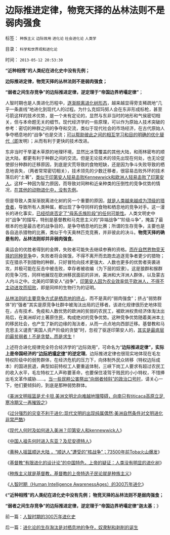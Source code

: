 # 边际推进定律，物竞天择的丛林法则不是弱肉强食

标签： `种族主义` `边际效用` `进化论` `社会进化论` `人类学` 

目录： `科学和世界观和进化论`

时间： `2013-05-12 20:53:30`

**“近种相残”的人类纪在进化史中没有先例；**

**边际推进定律，物竞天择的丛林法则不是弱肉强食；**

**“弱者之间生存竞争”的边际推进定律，逆定理于“帝国边界坍塌定律”**；

人智时期也是人类进化历程中，[逐渐脱离进化树形态](../../../2009/5/2/进化论的多样化和去多样化.md)，越来越显得旁支稀疏地“几乎一条直线”地进化到现代人的过程。为什么克奴玛努人会在东非形成标枪，甚至弓箭这样的技术优势，是一个未有定论的，显然与东非当时的地形和气侯密切相关，但与本命题无关的细节。现代经济学的一些原理，可以作为原始人技术突破的参考：密切的种群之间的争夺和交流，类似于现代社会的市场经济，在古代原始人争夺栖息地的“战争”也是交流；[可以帮助彼此之间的相互学习和目的明确的优化替代（即](../../../2010/6/15/技术发明是人类社会的成本；马克思主义完胜基督教文化.md)发明）；从而有利于更快的技术改进。

东非当时干旱灌木草原的地理环境，显然比冰雪覆盖的其他大陆，和雨林密布的顺达大陆，都更有利于种群之间的交流。但是无论技术的领先出现在何处，也无论促使部分种群的迁移原因，到底是灾荒导致的食物短缺，还是因为争斗失败导致的栖息地丧失，（两者常常密切相关），技术领先的少数迁移者，很容易击败外环的技术落后的“土著”，[类似于印第安人轻易击败Kennewwick和欧洲人轻易击败了印第安人](../../../2013/4/15/现代人何时及如何进入美洲？印第安人和kennewwick人；.md)。这样一种因为智力原因，而导致对同种和近亲种类的压倒性的竞争优势的情况，[在其他的动物进化中，没有先例](../../../2010/12/23/进化论“近种相残”人类最严重和人类纪.md)。

但是导致人类渐渐脱离进化树的另一个重要的原因，[就是人类越来越成为顶级的猎食者](../../../2009/5/30/国际资本欧美列强是嗜腐生物习性.md)，导致所有人类种属，都出现了争夺同样的食物和栖息地的竞争对手。这一漫长的进化事实，[已经彻底否定了“母系氏族阶段”的任何可能性](../../../2009/4/27/从母系氏族观点看社会发展史缺乏科学根据.md)。人类文明史中对“战争”的描写，特别是基督教和马克思主义的“异端战争”“阶级斗争”，掩盖了最根本的也是最古老的战争目的，是争夺栖息地的比赛；所谓的生存竞争，主要也是各自追杀猎物的比赛，类似于今天奥林匹克竞赛，并非彼此的决斗。**物竞天择的确是有的，丛林法则却并非弱肉强食**。

奥运会的优胜者得到的金牌，失败者可能失去继续参赛的资格。[而在自然界物竞天择的同种竞争](../../../2010/6/13/“从林法则”不是“物竞天择，适者生存”;不是进化论.md)中，失败者将会挨饿，不得不离开而去跑去追逐竞争者更少的猎物；实在猎杀不到猎物的种群，只好冒险向技术更强大、人数也更多的优势者突袭进攻，并极可能在反击中被击败，幸存者被收编（为下层的奴隶）。这是狼群和猴群的竞争习性，同样地展现在欧洲移民面前的非洲，美洲和大洋洲人群体，以及蒙古人内斗之中。北美的印第安人“战争”，[印第安人因为农业效率低于欧洲人，不得不主动进攻而招败](../../../2011/9/28/以色列定居点与北美移民的“擅占村”和家庭牌半自动步枪.md)，即是同样的生物行为的证明。

[丛林法则的主要竞争方式是栖息地的挤占](../../../2010/1/15/进化论本质规律就是成本效益定律.md)，而不是真的“弱肉强食”；挤占“弱势群体”的“强者”其实是原竞争社群中被淘汰出局的迁移者。该进化规律很历史地体现在，占有技术、免疫和人数优势的欧洲的贫弱的农民工，被欧洲权贵经济体淘汰出局后，在美洲却对土著原住民，构成绝对的竞争优势。这种竞争优势随着美洲本土的移民社会，也产生了新的边缘的淘汰者，从而一点点地向西部迁移。基督教和马克思主义谴责“美国人资产阶级的贪婪”时，忽视了驱逐印第安人的，[其实是最底层的最贫弱者！不是贪婪，而是求生](../../../2011/9/30/印第安明显落后于欧洲文明.md)！

上述符合进化规律完全符合经济学的“边际效用”，可命名为“**边际推进定律”，实际上是帝国经济的“[边际坍塌定律](../../../2009/10/1/主权分裂症的病因，处方和毒药.md)”的逆定理**。边际推进定律也很现实地体现在毛左特权阶级中的弱势群体，在经济危机的压力下，向体制外民众转移（特权边际成本）的国进民退，典型如前特权工人要重返体制，三峡下岗工人要求有超过农民工的收入水平，毛左特权工人声称要革命，也要保住凌驾于贱民的小小特权，不惜捧出毛文革作威胁……。[当一些民粹公害祭出“向弱者倾斜”的政治口号时](http://darthvad.blog.163.com/blog/static/53399470201110141958105/)，请关心一下，他们要倾斜的，到底是那种弱势群体。

《[美洲文明摇篮是尤卡坦,美洲文明北向难越地理障碍，向南只有titicaca高原立足,寒冷期又一再摧毁之](../../../2010/4/18/美洲文明摇篮是尤卡坦并且多次夭折.md)》

《[过分强烈的灾变不利于进化;现代文明的出现纯属偶然;美洲自然条件对文明进化非常严酷](../../../2010/4/19/美洲自然条件对文明进化非常严酷.md)》

《[现代人何时及如何进入美洲？印第安人和kennewwick人](../../../2013/4/15/现代人何时及如何进入美洲？印第安人和kennewwick人；.md)》

《[中国人祖先何时进入东亚？及尼安德特人](../../../2013/5/10/中国人祖先何时进入东亚？及尼安德特人.md)》

《[黄种人摇篮顺达大陆 ，“顺达人”遭受的“核战争”；73500年前Toba火山爆发](../../../2013/5/10/黄种人的摇篮，“顺达人”遭受的“核战争”.md)》

《[基督教“有限进化的设计论”的中国特色，上帝的疑证：人类没有明显的进化树](../../../2013/5/11/基督教“有限进化的设计论”的中国特色.md)》

《[种族主义就是基督教，基督教的上帝特选子民论就是种族主义](../../../2013/5/11/种族主义就是基督教，上帝的特选子民.md)》

《[人智时期（Human Intelligence AwarenessAges）的300万年进化](../../../2013/5/11/人智时期的300万年进化史.md)》

《**“近种相残”的人类纪在进化史中没有先例； 物竞天择的丛林法则不是弱肉强食；**

**“弱者之间生存竞争”的边际推进定律，逆定理于“帝国边界坍塌定律”迦太基**；》



前一篇：[人智时期的300万年进化史](../../../2013/5/11/人智时期的300万年进化史.md)

后一篇：[进化论的生存淘汰是对栖息地的争夺，奴隶制和剥削的诞生](../../../2013/5/12/进化论的生存淘汰是对栖息地的争夺，奴隶制和剥削的诞生.md)